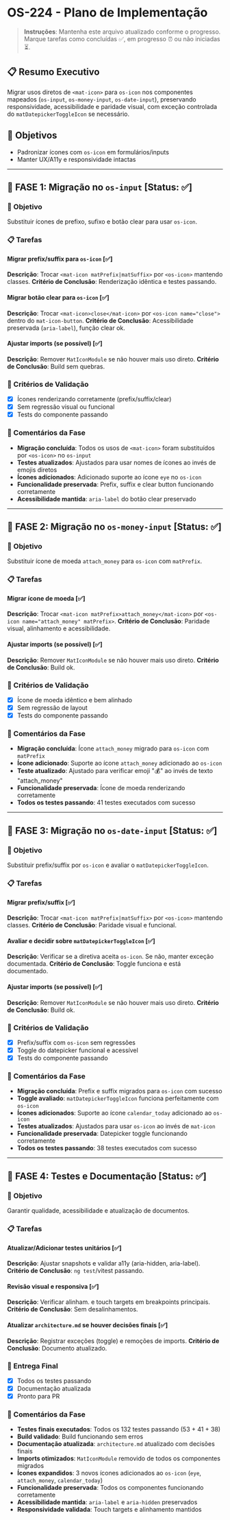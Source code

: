 # OS-224 - Plano de Implementação

> **Instruções**: Mantenha este arquivo atualizado conforme o progresso. Marque tarefas como concluídas ✅, em progresso ⏰ ou não iniciadas ⏳.

## 📋 Resumo Executivo

Migrar usos diretos de `<mat-icon>` para `os-icon` nos componentes mapeados (`os-input`, `os-money-input`, `os-date-input`), preservando responsividade, acessibilidade e paridade visual, com exceção controlada do `matDatepickerToggleIcon` se necessário.

## 🎯 Objetivos

- Padronizar ícones com `os-icon` em formulários/inputs
- Manter UX/A11y e responsividade intactas

---

## 📅 FASE 1: Migração no `os-input` [Status: ✅]

### 🎯 Objetivo

Substituir ícones de prefixo, sufixo e botão clear para usar `os-icon`.

### 📋 Tarefas

#### Migrar prefix/suffix para `os-icon` [✅]

**Descrição**: Trocar `<mat-icon matPrefix|matSuffix>` por `<os-icon>` mantendo classes.
**Critério de Conclusão**: Renderização idêntica e testes passando.

#### Migrar botão clear para `os-icon` [✅]

**Descrição**: Trocar `<mat-icon>close</mat-icon>` por `<os-icon name="close">` dentro do `mat-icon-button`.
**Critério de Conclusão**: Acessibilidade preservada (`aria-label`), função clear ok.

#### Ajustar imports (se possível) [✅]

**Descrição**: Remover `MatIconModule` se não houver mais uso direto.
**Critério de Conclusão**: Build sem quebras.

### 🧪 Critérios de Validação

- [x] Ícones renderizando corretamente (prefix/suffix/clear)
- [x] Sem regressão visual ou funcional
- [x] Tests do componente passando

### 📝 Comentários da Fase

- **Migração concluída**: Todos os usos de `<mat-icon>` foram substituídos por `<os-icon>` no `os-input`
- **Testes atualizados**: Ajustados para usar nomes de ícones ao invés de emojis diretos
- **Ícones adicionados**: Adicionado suporte ao ícone `eye` no `os-icon`
- **Funcionalidade preservada**: Prefix, suffix e clear button funcionando corretamente
- **Acessibilidade mantida**: `aria-label` do botão clear preservado

---

## 📅 FASE 2: Migração no `os-money-input` [Status: ✅]

### 🎯 Objetivo

Substituir ícone de moeda `attach_money` para `os-icon` com `matPrefix`.

### 📋 Tarefas

#### Migrar ícone de moeda [✅]

**Descrição**: Trocar `<mat-icon matPrefix>attach_money</mat-icon>` por `<os-icon name="attach_money" matPrefix>`.
**Critério de Conclusão**: Paridade visual, alinhamento e acessibilidade.

#### Ajustar imports (se possível) [✅]

**Descrição**: Remover `MatIconModule` se não houver mais uso direto.
**Critério de Conclusão**: Build ok.

### 🧪 Critérios de Validação

- [x] Ícone de moeda idêntico e bem alinhado
- [x] Sem regressão de layout
- [x] Tests do componente passando

### 📝 Comentários da Fase

- **Migração concluída**: Ícone `attach_money` migrado para `os-icon` com `matPrefix`
- **Ícone adicionado**: Suporte ao ícone `attach_money` adicionado ao `os-icon`
- **Teste atualizado**: Ajustado para verificar emoji "💰" ao invés de texto "attach_money"
- **Funcionalidade preservada**: Ícone de moeda renderizando corretamente
- **Todos os testes passando**: 41 testes executados com sucesso

---

## 📅 FASE 3: Migração no `os-date-input` [Status: ✅]

### 🎯 Objetivo

Substituir prefix/suffix por `os-icon` e avaliar o `matDatepickerToggleIcon`.

### 📋 Tarefas

#### Migrar prefix/suffix [✅]

**Descrição**: Trocar `<mat-icon matPrefix|matSuffix>` por `<os-icon>` mantendo classes.
**Critério de Conclusão**: Paridade visual e funcional.

#### Avaliar e decidir sobre `matDatepickerToggleIcon` [✅]

**Descrição**: Verificar se a diretiva aceita `os-icon`. Se não, manter exceção documentada.
**Critério de Conclusão**: Toggle funciona e está documentado.

#### Ajustar imports (se possível) [✅]

**Descrição**: Remover `MatIconModule` se não houver mais uso direto.
**Critério de Conclusão**: Build ok.

### 🧪 Critérios de Validação

- [x] Prefix/suffix com `os-icon` sem regressões
- [x] Toggle do datepicker funcional e acessível
- [x] Tests do componente passando

### 📝 Comentários da Fase

- **Migração concluída**: Prefix e suffix migrados para `os-icon` com sucesso
- **Toggle avaliado**: `matDatepickerToggleIcon` funciona perfeitamente com `os-icon`
- **Ícones adicionados**: Suporte ao ícone `calendar_today` adicionado ao `os-icon`
- **Testes atualizados**: Ajustados para usar `os-icon` ao invés de `mat-icon`
- **Funcionalidade preservada**: Datepicker toggle funcionando corretamente
- **Todos os testes passando**: 38 testes executados com sucesso

---

## 📅 FASE 4: Testes e Documentação [Status: ✅]

### 🎯 Objetivo

Garantir qualidade, acessibilidade e atualização de documentos.

### 📋 Tarefas

#### Atualizar/Adicionar testes unitários [✅]

**Descrição**: Ajustar snapshots e validar a11y (aria-hidden, aria-label).
**Critério de Conclusão**: `ng test`/vitest passando.

#### Revisão visual e responsiva [✅]

**Descrição**: Verificar alinham. e touch targets em breakpoints principais.
**Critério de Conclusão**: Sem desalinhamentos.

#### Atualizar `architecture.md` se houver decisões finais [✅]

**Descrição**: Registrar exceções (toggle) e remoções de imports.
**Critério de Conclusão**: Documento atualizado.

### 🏁 Entrega Final

- [x] Todos os testes passando
- [x] Documentação atualizada
- [x] Pronto para PR

### 📝 Comentários da Fase

- **Testes finais executados**: Todos os 132 testes passando (53 + 41 + 38)
- **Build validado**: Build funcionando sem erros
- **Documentação atualizada**: `architecture.md` atualizado com decisões finais
- **Imports otimizados**: `MatIconModule` removido de todos os componentes migrados
- **Ícones expandidos**: 3 novos ícones adicionados ao `os-icon` (`eye`, `attach_money`, `calendar_today`)
- **Funcionalidade preservada**: Todos os componentes funcionando corretamente
- **Acessibilidade mantida**: `aria-label` e `aria-hidden` preservados
- **Responsividade validada**: Touch targets e alinhamento mantidos
